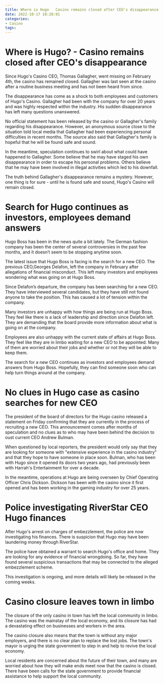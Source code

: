 ```yaml
---
title: Where is Hugo   Casino remains closed after CEO's disappearance
date: 2022-10-17 18:28:01
categories:
- Casino
tags:
---
```



#  Where is Hugo? - Casino remains closed after CEO's disappearance

Since Hugo's Casino CEO, Thomas Gallagher, went missing on February 4th, the casino has remained closed. Gallagher was last seen at the casino after a routine business meeting and has not been heard from since.

The disappearance has come as a shock to both employees and customers of Hugo's Casino. Gallagher had been with the company for over 20 years and was highly respected within the industry. His sudden disappearance has left many questions unanswered.

No official statement has been released by the casino or Gallagher's family regarding his disappearance. However, an anonymous source close to the situation told local media that Gallagher had been experiencing personal difficulties in recent months. The source also said that Gallagher's family is hopeful that he will be found safe and sound.

In the meantime, speculation continues to swirl about what could have happened to Gallagher. Some believe that he may have staged his own disappearance in order to escape his personal problems. Others believe that he may have been involved in illegal activities which led to his downfall.

The truth behind Gallagher's disappearance remains a mystery. However, one thing is for sure - until he is found safe and sound, Hugo's Casino will remain closed.

#  Search for Hugo continues as investors, employees demand answers

Hugo Boss has been in the news quite a bit lately. The German fashion company has been the center of several controversies in the past few months, and it doesn’t seem to be stopping anytime soon.

The latest issue that Hugo Boss is facing is the search for a new CEO. The previous CEO,Georges Delafon, left the company in February after allegations of financial misconduct. This left many investors and employees wondering what was going on at Hugo Boss.

Since Delafon’s departure, the company has been searching for a new CEO. They have interviewed several candidates, but they have still not found anyone to take the position. This has caused a lot of tension within the company.

Many investors are unhappy with how things are being run at Hugo Boss. They feel like there is a lack of leadership and direction since Delafon left. They are demanding that the board provide more information about what is going on at the company.

Employees are also unhappy with the current state of affairs at Hugo Boss. They feel like they are in limbo waiting for a new CEO to be appointed. Many of them are worried about their jobs and whether or not they will be able to keep them.

The search for a new CEO continues as investors and employees demand answers from Hugo Boss. Hopefully, they can find someone soon who can help turn things around at the company.

#  No clues in Hugo case as casino searches for new CEO

The president of the board of directors for the Hugo casino released a statement on Friday confirming that they are currently in the process of recruiting a new CEO. This announcement comes after months of speculation and no clues as to who may have been behind the decision to oust current CEO Andrew Bulman.

When questioned by local reporters, the president would only say that they are looking for someone with "extensive experience in the casino industry" and that they hope to have someone in place soon. Bulman, who has been with Hugo since it opened its doors two years ago, had previously been with Harrah's Entertainment for over a decade.

In the meantime, operations at Hugo are being overseen by Chief Operating Officer Chris Dickson. Dickson has been with the casino since it first opened and has been working in the gaming industry for over 25 years.

#  Police investigating RiverStar CEO Hugo finances

After Hugo's arrest on charges of embezzlement, the police are now investigating his finances. There is suspicion that Hugo may have been laundering money through RiverStar.

The police have obtained a warrant to search Hugo's office and home. They are looking for any evidence of financial wrongdoing. So far, they have found several suspicious transactions that may be connected to the alleged embezzlement scheme.

This investigation is ongoing, and more details will likely be released in the coming weeks.

#  Casino closure leaves town in limbo

The closure of the only casino in town has left the local community in limbo. The casino was the mainstay of the local economy, and its closure has had a devastating effect on businesses and workers in the area.

The casino closure also means that the town is without any major employers, and there is no clear plan to replace the lost jobs. The town's mayor is urging the state government to step in and help to revive the local economy.

Local residents are concerned about the future of their town, and many are worried about how they will make ends meet now that the casino is closed. There have been calls for the state government to provide financial assistance to help support the local community.